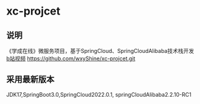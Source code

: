 # xc-projcet  
## 说明
《学成在线》微服务项目，基于SpringCloud、SpringCloudAlibaba技术栈开发
[b站视频](https://www.bilibili.com/video/BV1j8411N7Bm?p=1&vd_source=ee0b580c4832a99b7bb62950542b4889)
https://github.com/wxyShine/xc-projcet.git  
## 采用最新版本
JDK17,SpringBoot3.0,SpringCloud2022.0.1, springCloudAlibaba2.2.10-RC1